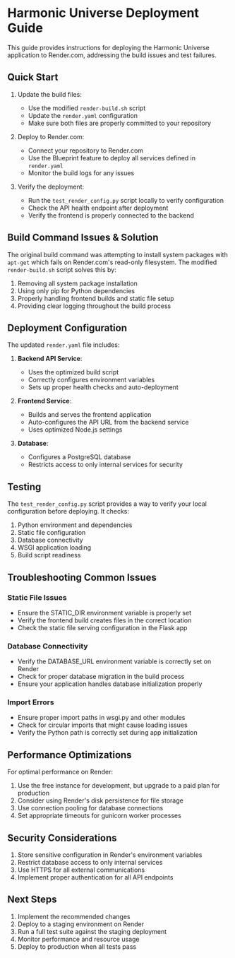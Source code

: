 # Harmonic Universe Deployment Guide

This guide provides instructions for deploying the Harmonic Universe application to Render.com, addressing the build issues and test failures.

## Quick Start

1. Update the build files:

   - Use the modified `render-build.sh` script
   - Update the `render.yaml` configuration
   - Make sure both files are properly committed to your repository

2. Deploy to Render.com:

   - Connect your repository to Render.com
   - Use the Blueprint feature to deploy all services defined in `render.yaml`
   - Monitor the build logs for any issues

3. Verify the deployment:
   - Run the `test_render_config.py` script locally to verify configuration
   - Check the API health endpoint after deployment
   - Verify the frontend is properly connected to the backend

## Build Command Issues & Solution

The original build command was attempting to install system packages with `apt-get` which fails on Render.com's read-only filesystem. The modified `render-build.sh` script solves this by:

1. Removing all system package installation
2. Using only pip for Python dependencies
3. Properly handling frontend builds and static file setup
4. Providing clear logging throughout the build process

## Deployment Configuration

The updated `render.yaml` file includes:

1. **Backend API Service**:

   - Uses the optimized build script
   - Correctly configures environment variables
   - Sets up proper health checks and auto-deployment

2. **Frontend Service**:

   - Builds and serves the frontend application
   - Auto-configures the API URL from the backend service
   - Uses optimized Node.js settings

3. **Database**:
   - Configures a PostgreSQL database
   - Restricts access to only internal services for security

## Testing

The `test_render_config.py` script provides a way to verify your local configuration before deploying. It checks:

1. Python environment and dependencies
2. Static file configuration
3. Database connectivity
4. WSGI application loading
5. Build script readiness

## Troubleshooting Common Issues

### Static File Issues

- Ensure the STATIC_DIR environment variable is properly set
- Verify the frontend build creates files in the correct location
- Check the static file serving configuration in the Flask app

### Database Connectivity

- Verify the DATABASE_URL environment variable is correctly set on Render
- Check for proper database migration in the build process
- Ensure your application handles database initialization properly

### Import Errors

- Ensure proper import paths in wsgi.py and other modules
- Check for circular imports that might cause loading issues
- Verify the Python path is correctly set during app initialization

## Performance Optimizations

For optimal performance on Render:

1. Use the free instance for development, but upgrade to a paid plan for production
2. Consider using Render's disk persistence for file storage
3. Use connection pooling for database connections
4. Set appropriate timeouts for gunicorn worker processes

## Security Considerations

1. Store sensitive configuration in Render's environment variables
2. Restrict database access to only internal services
3. Use HTTPS for all external communications
4. Implement proper authentication for all API endpoints

## Next Steps

1. Implement the recommended changes
2. Deploy to a staging environment on Render
3. Run a full test suite against the staging deployment
4. Monitor performance and resource usage
5. Deploy to production when all tests pass
